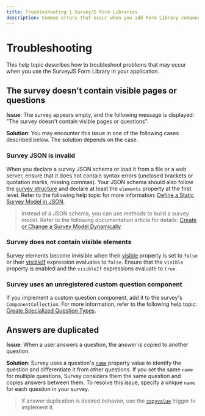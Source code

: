 ```yaml
---
title: Troubleshooting | SurveyJS Form Libraries
description: Common errors that occur when you add Form Library component to your app and the ways to troubleshoot them.
---
```

# Troubleshooting

This help topic describes how to troubleshoot problems that may occur when you use the SurveyJS Form Library in your application.

## The survey doesn't contain visible pages or questions

**Issue**: The survey appears empty, and the following message is displayed: "The survey doesn't contain visible pages or questions".

**Solution**: You may encounter this issue in one of the following cases described below. The solution depends on the case.

### Survey JSON is invalid

When you declare a survey JSON schema or load it from a file or a web server, ensure that it does not contain syntax errors (unclosed brackets or quotation marks, missing commas). Your JSON schema should also follow the [survey structure](https://surveyjs.io/form-library/documentation/design-survey-create-a-simple-survey#survey-structure) and declare at least the `elements` property at the first level. Refer to the following help topic for more information: [Define a Static Survey Model in JSON](https://surveyjs.io/form-library/documentation/design-survey-create-a-simple-survey#define-a-static-survey-model-in-json).

> Instead of a JSON schema, you can use methods to build a survey model. Refer to the following documentation article for details: [Create or Change a Survey Model Dynamically](https://surveyjs.io/form-library/documentation/design-survey-create-a-simple-survey#create-or-change-a-survey-model-dynamically).

### Survey does not contain visible elements

Survey elements become invisible when their [visible](https://surveyjs.io/form-library/documentation/question#visible) property is set to `false` or their [visibleIf](https://surveyjs.io/form-library/documentation/question#visibleIf) expression evaluates to `false`. Ensure that the `visible` property is enabled and the `visibleIf` expressions evaluate to `true`.

### Survey uses an unregistered custom question component

If you implement a custom question component, add it to the survey's `ComponentCollection`. For more information, refer to the following help topic: [Create Specialized Question Types](https://surveyjs.io/form-library/documentation/customize-question-types/create-specialized-question-types).

## Answers are duplicated

**Issue**: When a user answers a question, the answer is copied to another question.

**Solution**: Survey uses a question's [`name`](https://surveyjs.io/form-library/documentation/question#name) property value to identify the question and differentiate it from other questions. If you set the same `name` for multiple questions, Survey considers them the same question and copies answers between them. To resolve this issue, specify a unique `name` for each question in your survey.

> If answer duplication is desired behavior, use the [`copyvalue`](https://surveyjs.io/form-library/documentation/design-survey-conditional-logic#copyvalue) trigger to implement it.